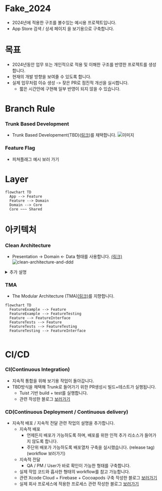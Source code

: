 # Fake_2024
- 2024년에 적용한 구조를 볼수있는 예시용 프로젝트입니다.
- App Store 검색 / 상세 페이지 을 보기용으로 구축합니다.

# 목표
- 2024년동안 업무 또는 개인적으로 적용 및 이해한 구조를 반영한 프로젝트를 생성합니다.
- 현재의 개발 방향을 보여줄 수 있도록 합니다.
- 실제 업무처럼 이슈 생성 -> 잦은 PR로 점진적 개선을 실시합니다.
  - 짧은 시간안에 구현해 일부 반영이 되지 않을 수 있습니다.


# Branch Rule
### Trunk Based Development
- Trunk Based Developement(TBD)([링크](https://trunkbaseddevelopment.com/trunk1c.png))를 채택합니다.
![이미지](https://trunkbaseddevelopment.com/trunk1c.png)

### Feature Flag
- 피쳐플래그 예시 보러 가기

# Layer
```mermaid
flowchart TD
  App --> Feature
  Feature --> Domain
  Domain --> Core
  Core ~~~ Shared
```


# 아키텍처
### Clean Architecture
- Presentation -> Domain <- Data 형태를 사용합니다. [(링크)](https://bitloops.com/docs/bitloops-language/learning/software-architecture/clean-architecture)
![clean-architecture-and-ddd](https://github.com/user-attachments/assets/2e5d166f-5bb3-42ab-b884-238ea3d0fc0a)


<details>
<summary>추가 설명</summary>
<div markdown="1">

- ![34_8](https://github.com/user-attachments/assets/0f554337-40e5-479d-b6b9-25184215d51c)
- 클린아키텍처 그림 34.8
  - Layer 방식
  - 가장 마지막 방식을 사용합니다.
  - App -> Feature(Controller) -> Domain (Domain + Data) -> Core

</div>
</details>



### TMA
- The Modular Architecture (TMA)[(링크)](https://docs.tuist.dev/en/guides/develop/projects/tma-architecture)를 지향합니다.
```mermaid
flowchart TD
  FeatureExample --> Feature
  FeatureExample --> FeatureTesting
  Feature --> FeatureInterface
  FeatureTests --> Feature
  FeatureTests --> FeatureTesting
  FeatureTesting --> FeatureInterface
  
```

# CI/CD
### CI(Continuous Integration)
- 지속적 통합을 위해 보기용 작업이 돌아갑니다.
- TBD방식을 채택해 Trunk로 들어가기 위한 PR생성시 빌드+테스트가 실행됩니다.
  - Tuist 기반 build + test를 실행합니다.
  - 관련 작성한 블로그 [보러가기](https://medium.com/@talq44/github-action%EA%B3%BC-self-hosted-runner%EB%A1%9C-ios-build-test%EB%A5%BC-%EB%8F%8C%EB%A6%AC%EB%8A%94-%EA%B1%B0%EA%B8%B0%EC%97%90-tuist%EB%A5%BC-%EA%B3%81%EB%93%A4%EC%9D%B8-ea4af8ace455)

### CD(Continuous Deployment / Continuous delivery)
- 지속적 배포 / 지속적 전달 관련 작업의 설명을 추가합니다.
  - 지속적 배포
    - 언제든지 배포가 가능하도록 하며, 배포를 위한 인적 추가 리소스가 들어가지 않도록 합니다.
    - 주단위 배포가 가능하도록 배포열차 구축을 실시했습니다. (release tag) (workflow 보러가기)
  - 지속적 전달
    - QA / PM / User가 바로 확인이 가능한 형태를 구축합니다.
  - 실제 작업 코드와 흡사한 형태의 workflow를 참고 가능합니다.
  - 관련 Xcode Cloud + Firebase + Cocoapods 구축 작성한 블로그 [보러가기](https://medium.com/@talq44/xcode-cloud%EB%A5%BC-%EC%82%AC%EC%9A%A9%ED%95%9C-ci-cd-%ED%99%98%EA%B2%BD-%EB%8F%84%EC%9E%85%EA%B8%B0-2-cocoapods-%EC%84%A4%EC%B9%98%EC%99%80-firebase-%EC%97%B0%EA%B2%B0-268f496b17fa)
  - 실제 회사 프로세스에 적용한 프로세스 관련 작성한 블로그 [보러가기](https://medium.com/bejewel/app%ED%8C%80%EC%9D%80-%EC%9D%B4%EB%A0%87%EA%B2%8C-%EC%9D%BC%ED%95%B4%EC%9A%94-4-%EC%9E%90%EB%8F%99%ED%99%94-aka-ci-cd-cbe63c1b0227)

